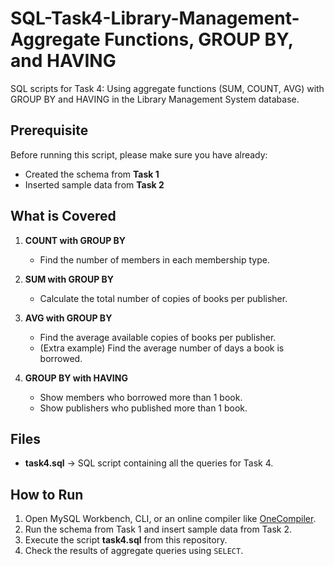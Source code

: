 # SQL-Task4-Library-Management-Aggregate Functions, GROUP BY, and HAVING
SQL scripts for Task 4: Using aggregate functions (SUM, COUNT, AVG) with GROUP BY and HAVING in the Library Management System database.

## Prerequisite
Before running this script, please make sure you have already:
- Created the schema from **Task 1**  
- Inserted sample data from **Task 2**

## What is Covered
1. **COUNT with GROUP BY**  
   - Find the number of members in each membership type.  

2. **SUM with GROUP BY**  
   - Calculate the total number of copies of books per publisher.  

3. **AVG with GROUP BY**  
   - Find the average available copies of books per publisher.  
   - (Extra example) Find the average number of days a book is borrowed.  

4. **GROUP BY with HAVING**  
   - Show members who borrowed more than 1 book.  
   - Show publishers who published more than 1 book.  

## Files
- **task4.sql** → SQL script containing all the queries for Task 4.  

## How to Run
1. Open MySQL Workbench, CLI, or an online compiler like [OneCompiler](https://onecompiler.com/mysql).  
2. Run the schema from Task 1 and insert sample data from Task 2.  
3. Execute the script **task4.sql** from this repository.  
4. Check the results of aggregate queries using `SELECT`.  

